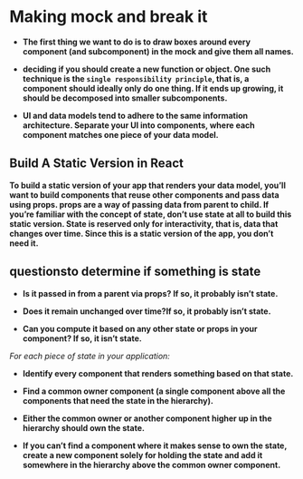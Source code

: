 # Making mock and break it

* **The first thing we want to do is to draw boxes around every component (and subcomponent) in the mock and give them all names.**

* **deciding if you should create a new function or object. One such technique is the `single responsibility principle`, that is, a component should ideally only do one thing. If it ends up growing, it should be decomposed into smaller subcomponents.**
* **UI and data models tend to adhere to the same information architecture. Separate your UI into components, where each component matches one piece of your data model.**

## Build A Static Version in React

**To build a static version of your app that renders your data model, you’ll want to build components that reuse other components and pass data using props. props are a way of passing data from parent to child. If you’re familiar with the concept of state, don’t use state at all to build this static version. State is reserved only for interactivity, that is, data that changes over time. Since this is a static version of the app, you don’t need it.**

## questionsto determine if something is state

* **Is it passed in from a parent via props? If so, it probably isn’t state.**
* **Does it remain unchanged over time?If so, it probably isn’t state.**

* **Can you compute it based on any other state or props in your component? If so, it isn’t state.**


_For each piece of state in your application:_

* **Identify every component that renders something based on that state.**
* **Find a common owner component (a single component above all the components that need the state in the hierarchy).**
* **Either the common owner or another component higher up in the hierarchy should own the state.**

* **If you can’t find a component where it makes sense to own the state, create a new component solely for holding the state and add it somewhere in the hierarchy above the common owner component.**
